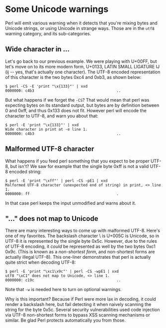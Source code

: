 # Some Unicode warnings

Perl will emit various warning when it detects that you're mixing
bytes and Unicode strings, or using Unicode in strange ways.
Those are in the `utf8` warning category, and its sub-categories.

## Wide character in ...

Let's go back to our previous example. We were playing with U+00FF,
but let's move on to its more modern form, U+0133, LATIN SMALL LIGATURE IJ
(&#x133; -- yes, that's actually one character). The UTF-8 encoded
representation of this character is the two bytes 0xc4 and 0xb3,
as shown below:

    $ perl -CS -E 'print "\x{133}"' | xxd
    0000000: c4b3                                     ..

But what happens if we forget the `-CS`? That would mean that perl was
expecting bytes on its standard output, but bytes are by definition
between 0 and 0xff, and thus 0x133 does not fit. However perl will
encode the character to UTF-8, and warn you about that:

    $ perl -E 'print "\x{133}"' | xxd
    Wide character in print at -e line 1.
    0000000: c4b3                                     ..

## Malformed UTF-8 character

What happens if you feed perl something that you expect to be proper
UTF-8, but isn't? We saw for example that the single byte 0xff is
not a valid UTF-8 encoded string:

    $ perl -E 'print "\xff"' | perl -CS -pE1 | xxd
    Malformed UTF-8 character (unexpected end of string) in print, <> line 1.
    0000000: ff                                       .

In that case perl keeps the input unmodified and warns about it.

## "..." does not map to Unicode

There are many interesting ways to come up with malformed UTF-8. Here's
one of my favorites. The backslash character \ is U+005C is Unicode, so
in UTF-8 it is represented by the single byte 0x5c. However, due to the
rules of UTF-8 encoding, it *could* be represented as well by the two
bytes 0xc1 0x9c. (This is known as a *non-shortest form*, and
non-shortest forms are actually illegal UTF-8). This one-liner
demonstrates that perl is actually quite strict when decoding UTF-8:

    $ perl -E 'print "\xc1\x9c"' | perl -CS -wpE1 | xxd
    utf8 "\xC1" does not map to Unicode, <> line 1.
    0000000: c19c                                     ..

Note that `-w` is needed here to turn on optional warnings.

Why is this important? Because if Perl were more lax in decoding, it
could render a backslash here, but fail detecting it when naively
scanning the string for the byte 0x5c. Several security vulnerabilities
used code injection via UTF-8 non-shortest forms to bypass XSS scanning
mechanisms or similar. Be glad Perl protects automatically you from
those.
